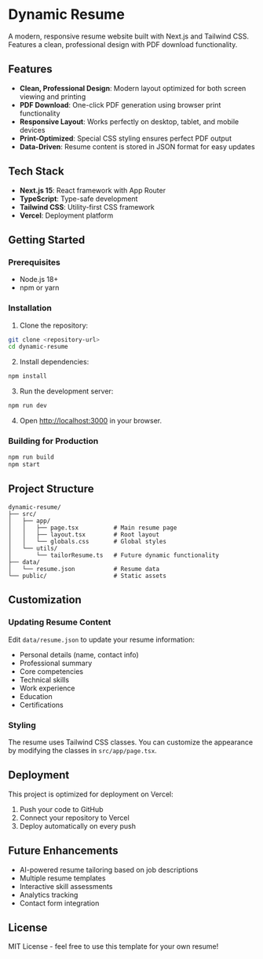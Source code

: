 # Dynamic Resume

A modern, responsive resume website built with Next.js and Tailwind CSS. Features a clean, professional design with PDF download functionality.

## Features

- **Clean, Professional Design**: Modern layout optimized for both screen viewing and printing
- **PDF Download**: One-click PDF generation using browser print functionality
- **Responsive Layout**: Works perfectly on desktop, tablet, and mobile devices
- **Print-Optimized**: Special CSS styling ensures perfect PDF output
- **Data-Driven**: Resume content is stored in JSON format for easy updates

## Tech Stack

- **Next.js 15**: React framework with App Router
- **TypeScript**: Type-safe development
- **Tailwind CSS**: Utility-first CSS framework
- **Vercel**: Deployment platform

## Getting Started

### Prerequisites

- Node.js 18+ 
- npm or yarn

### Installation

1. Clone the repository:
```bash
git clone <repository-url>
cd dynamic-resume
```

2. Install dependencies:
```bash
npm install
```

3. Run the development server:
```bash
npm run dev
```

4. Open [http://localhost:3000](http://localhost:3000) in your browser.

### Building for Production

```bash
npm run build
npm start
```

## Project Structure

```
dynamic-resume/
├── src/
│   ├── app/
│   │   ├── page.tsx          # Main resume page
│   │   ├── layout.tsx        # Root layout
│   │   └── globals.css       # Global styles
│   └── utils/
│       └── tailorResume.ts   # Future dynamic functionality
├── data/
│   └── resume.json           # Resume data
└── public/                   # Static assets
```

## Customization

### Updating Resume Content

Edit `data/resume.json` to update your resume information:

- Personal details (name, contact info)
- Professional summary
- Core competencies
- Technical skills
- Work experience
- Education
- Certifications

### Styling

The resume uses Tailwind CSS classes. You can customize the appearance by modifying the classes in `src/app/page.tsx`.

## Deployment

This project is optimized for deployment on Vercel:

1. Push your code to GitHub
2. Connect your repository to Vercel
3. Deploy automatically on every push

## Future Enhancements

- AI-powered resume tailoring based on job descriptions
- Multiple resume templates
- Interactive skill assessments
- Analytics tracking
- Contact form integration

## License

MIT License - feel free to use this template for your own resume!

